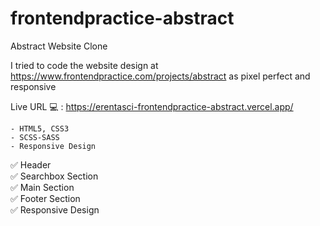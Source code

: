 # frontendpractice-abstract
Abstract Website Clone


I tried to code the website design at https://www.frontendpractice.com/projects/abstract as pixel perfect and responsive

Live URL 💻 : https://erentasci-frontendpractice-abstract.vercel.app/

```
- HTML5, CSS3
- SCSS-SASS
- Responsive Design
```

✅ Header 
<br>
✅ Searchbox Section
<br>
✅ Main Section
<br>
✅ Footer Section
<br>
✅ Responsive Design



